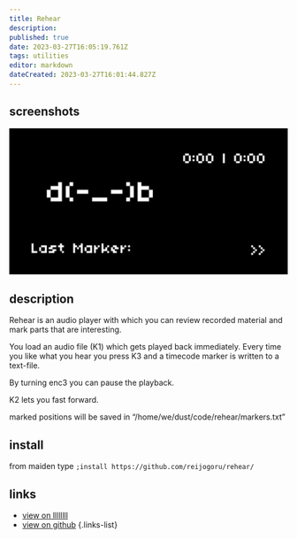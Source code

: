 ```yaml
---
title: Rehear
description: 
published: true
date: 2023-03-27T16:05:19.761Z
tags: utilities
editor: markdown
dateCreated: 2023-03-27T16:01:44.827Z
---
```


## screenshots

![rehear.png](/community/reijo/rehear.png)

## description

Rehear is an audio player with which you can review recorded material and mark parts that are interesting.

You load an audio file (K1) which gets played back immediately. Every time you like what you hear you press K3 and a timecode marker is written to a text-file.

By turning enc3 you can pause the playback. 

K2 lets you fast forward.

marked positions will be saved in “/home/we/dust/code/rehear/markers.txt”

## install

from maiden type
`;install https://github.com/reijogoru/rehear/`

## links

- [view on llllllll](https://llllllll.co/t/rehear/61670)
- [view on github](https://github.com/reijogoru/rehear)
{.links-list}
